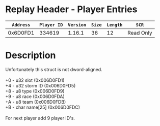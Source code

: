 # Replay Header - Player Entries

| `Address` | `Player ID` | `Version` | `Size` | `Length` | `SCR` |
| ---------- | ----------- | --------- | ------ | -------- | ---- |
| 0x6D0FD1 | 334619 | 1.16.1 | 36 | 12 | Read Only |

# Description

Unfortunately this struct is not dword-aligned.<br><br>+0 - u32 slot (0x006D0FD1)<br>+4 - u32 storm ID (0x006D0FD5)<br>+8 - u8 type (0x006D0FD9)<br>+9 - u8 race (0x006D0FDA)<br>+A - u8 team (0x006D0FDB)<br>+B - char name[25] (0x006D0FDC)<br><br>For next player add 9 player ID's.